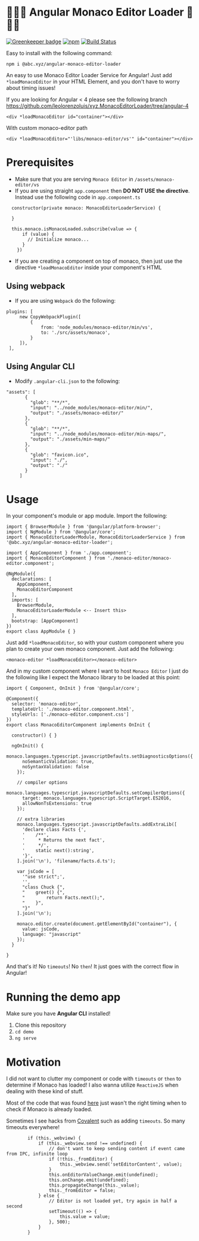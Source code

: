# 🎉🎉🎉 Angular Monaco Editor Loader 🎉🎉🎉

[![Greenkeeper badge](https://badges.greenkeeper.io/leolorenzoluis/xyz.MonacoEditorLoader.svg)](https://greenkeeper.io/)
[![npm](https://img.shields.io/badge/awesome-∞-brightgreen.svg)](https://www.npmjs.com/package/@abc.xyz/angular-monaco-editor-loader)
[![Build Status](https://travis-ci.org/leolorenzoluis/xyz.MonacoEditorLoader.svg?branch=master)](https://travis-ci.org/leolorenzoluis/xyz.MonacoEditorLoader)

Easy to install with the following command:
 
```
npm i @abc.xyz/angular-monaco-editor-loader
```


An easy to use Monaco Editor Loader Service for Angular! Just add `*loadMonacoEditor` in your HTML Element, and you don't have to worry about timing issues!

If you are looking for Angular < 4 please see the following branch https://github.com/leolorenzoluis/xyz.MonacoEditorLoader/tree/angular-4

```
<div *loadMonacoEditor id="container"></div> 

```

With custom monaco-editor path
```
<div *loadMonacoEditor="'libs/monaco-editor/vs'" id="container"></div> 

```

# Prerequisites

- Make sure that you are serving `Monaco Editor` in `/assets/monaco-editor/vs`
- If you are using straight `app.component` then **DO NOT USE the directive**. Instead use the following code in `app.component.ts`
```
  constructor(private monaco: MonacoEditorLoaderService) {

  }

  this.monaco.isMonacoLoaded.subscribe(value => {
      if (value) {
        // Initialize monaco...
      }
    })
```
- If you are creating a component on top of monaco, then just use the directive `*loadMonacoEditor` inside your component's HTML
## Using webpack
- If you are using `Webpack` do the following:
```
plugins: [
     new CopyWebpackPlugin([
         {
             from: 'node_modules/monaco-editor/min/vs',
             to: './src/assets/monaco',
         }
     ]),
 ],
 ```
 ## Using Angular CLI
 - Modify `.angular-cli.json` to the following:
 ```
 "assets": [
        {
          "glob": "**/*",
          "input": "../node_modules/monaco-editor/min/",
          "output": "./assets/monaco-editor/"
        },
        {
          "glob": "**/*",
          "input": "../node_modules/monaco-editor/min-maps/",
          "output": "./assets/min-maps/"
        },
        {
          "glob": "favicon.ico",
          "input": "./",
          "output": "./"
        }
      ]
```

# Usage

In your component's module or app module. Import the following:

```
import { BrowserModule } from '@angular/platform-browser';
import { NgModule } from '@angular/core';
import { MonacoEditorLoaderModule, MonacoEditorLoaderService } from '@abc.xyz/angular-monaco-editor-loader';

import { AppComponent } from './app.component';
import { MonacoEditorComponent } from './monaco-editor/monaco-editor.component';

@NgModule({
  declarations: [
    AppComponent,
    MonacoEditorComponent
  ],
  imports: [
    BrowserModule,
    MonacoEditorLoaderModule <-- Insert this>
  ],
  bootstrap: [AppComponent]
})
export class AppModule { }

```
Just add `*loadMonacoEditor`, so with your custom component where you plan to create your own monaco component. Just add the following:

```
<monaco-editor *loadMonacoEditor></monaco-editor>
```

And in my custom component where I want to host `Monaco Editor` I just do the following like I expect the Monaco library to be loaded at this point:

```
import { Component, OnInit } from '@angular/core';

@Component({
  selector: 'monaco-editor',
  templateUrl: './monaco-editor.component.html',
  styleUrls: ['./monaco-editor.component.css']
})
export class MonacoEditorComponent implements OnInit {

  constructor() { }

  ngOnInit() {
    monaco.languages.typescript.javascriptDefaults.setDiagnosticsOptions({
      noSemanticValidation: true,
      noSyntaxValidation: false
    });

    // compiler options
    monaco.languages.typescript.javascriptDefaults.setCompilerOptions({
      target: monaco.languages.typescript.ScriptTarget.ES2016,
      allowNonTsExtensions: true
    });

    // extra libraries
    monaco.languages.typescript.javascriptDefaults.addExtraLib([
      'declare class Facts {',
      '    /**',
      '     * Returns the next fact',
      '     */',
      '    static next():string',
      '}',
    ].join('\n'), 'filename/facts.d.ts');

    var jsCode = [
      '"use strict";',
      '',
      "class Chuck {",
      "    greet() {",
      "        return Facts.next();",
      "    }",
      "}"
    ].join('\n');

    monaco.editor.create(document.getElementById("container"), {
      value: jsCode,
      language: "javascript"
    });
  }

}
```

And that's it! No `timeouts`! No `then`! It just goes with the correct flow in Angular!

# Running the demo app
Make sure you have **Angular CLI** installed!

1. Clone this repository
2. `cd demo`
3. `ng serve`

# Motivation

I did not want to clutter my component or code with `timeouts` or `then` to determine if Monaco has loaded! I also wanna utilize `ReactiveJS` when dealing with these kind of stuff.

Most of the code that was found [here](https://github.com/Microsoft/monaco-editor/issues/18) just wasn't the right timing when to check if Monaco is already loaded. 

Sometimes I see hacks from [Covalent](https://github.com/Teradata/covalent-code-editor/blob/develop/src/platform/code-editor/code-editor.component.ts) such as adding `timeouts`. So many timeouts everywhere!

```
        if (this._webview) {
            if (this._webview.send !== undefined) {
                // don't want to keep sending content if event came from IPC, infinite loop
                if (!this._fromEditor) {
                    this._webview.send('setEditorContent', value);
                }
                this.onEditorValueChange.emit(undefined);
                this.onChange.emit(undefined);
                this.propagateChange(this._value);
                this._fromEditor = false;
            } else {
                // Editor is not loaded yet, try again in half a second
                setTimeout(() => {
                    this.value = value;
                }, 500);
            }
        }
```

